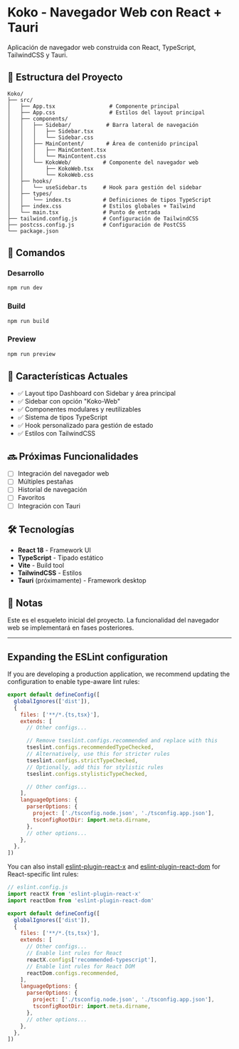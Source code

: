 # Koko - Navegador Web con React + Tauri

Aplicación de navegador web construida con React, TypeScript, TailwindCSS y Tauri.

## 📁 Estructura del Proyecto

```
Koko/
├── src/
│   ├── App.tsx                 # Componente principal
│   ├── App.css                 # Estilos del layout principal
│   ├── components/
│   │   ├── Sidebar/           # Barra lateral de navegación
│   │   │   ├── Sidebar.tsx
│   │   │   └── Sidebar.css
│   │   ├── MainContent/       # Área de contenido principal
│   │   │   ├── MainContent.tsx
│   │   │   └── MainContent.css
│   │   └── KokoWeb/          # Componente del navegador web
│   │       ├── KokoWeb.tsx
│   │       └── KokoWeb.css
│   ├── hooks/
│   │   └── useSidebar.ts     # Hook para gestión del sidebar
│   ├── types/
│   │   └── index.ts          # Definiciones de tipos TypeScript
│   ├── index.css             # Estilos globales + Tailwind
│   └── main.tsx              # Punto de entrada
├── tailwind.config.js        # Configuración de TailwindCSS
├── postcss.config.js         # Configuración de PostCSS
└── package.json
```

## 🚀 Comandos

### Desarrollo
```bash
npm run dev
```

### Build
```bash
npm run build
```

### Preview
```bash
npm run preview
```

## 🎨 Características Actuales

- ✅ Layout tipo Dashboard con Sidebar y área principal
- ✅ Sidebar con opción "Koko-Web"
- ✅ Componentes modulares y reutilizables
- ✅ Sistema de tipos TypeScript
- ✅ Hook personalizado para gestión de estado
- ✅ Estilos con TailwindCSS

## 🔜 Próximas Funcionalidades

- [ ] Integración del navegador web
- [ ] Múltiples pestañas
- [ ] Historial de navegación
- [ ] Favoritos
- [ ] Integración con Tauri

## 🛠️ Tecnologías

- **React 18** - Framework UI
- **TypeScript** - Tipado estático
- **Vite** - Build tool
- **TailwindCSS** - Estilos
- **Tauri** (próximamente) - Framework desktop

## 📝 Notas

Este es el esqueleto inicial del proyecto. La funcionalidad del navegador web se implementará en fases posteriores.

---

## Expanding the ESLint configuration

If you are developing a production application, we recommend updating the configuration to enable type-aware lint rules:

```js
export default defineConfig([
  globalIgnores(['dist']),
  {
    files: ['**/*.{ts,tsx}'],
    extends: [
      // Other configs...

      // Remove tseslint.configs.recommended and replace with this
      tseslint.configs.recommendedTypeChecked,
      // Alternatively, use this for stricter rules
      tseslint.configs.strictTypeChecked,
      // Optionally, add this for stylistic rules
      tseslint.configs.stylisticTypeChecked,

      // Other configs...
    ],
    languageOptions: {
      parserOptions: {
        project: ['./tsconfig.node.json', './tsconfig.app.json'],
        tsconfigRootDir: import.meta.dirname,
      },
      // other options...
    },
  },
])
```

You can also install [eslint-plugin-react-x](https://github.com/Rel1cx/eslint-react/tree/main/packages/plugins/eslint-plugin-react-x) and [eslint-plugin-react-dom](https://github.com/Rel1cx/eslint-react/tree/main/packages/plugins/eslint-plugin-react-dom) for React-specific lint rules:

```js
// eslint.config.js
import reactX from 'eslint-plugin-react-x'
import reactDom from 'eslint-plugin-react-dom'

export default defineConfig([
  globalIgnores(['dist']),
  {
    files: ['**/*.{ts,tsx}'],
    extends: [
      // Other configs...
      // Enable lint rules for React
      reactX.configs['recommended-typescript'],
      // Enable lint rules for React DOM
      reactDom.configs.recommended,
    ],
    languageOptions: {
      parserOptions: {
        project: ['./tsconfig.node.json', './tsconfig.app.json'],
        tsconfigRootDir: import.meta.dirname,
      },
      // other options...
    },
  },
])
```
